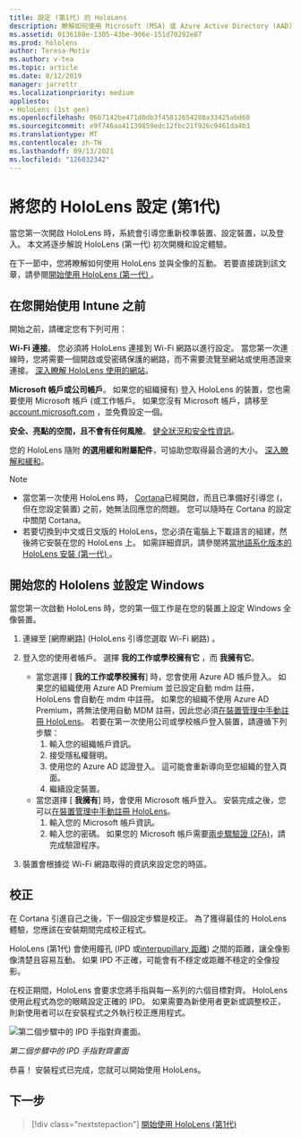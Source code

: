 ```yaml
---
title: 設定 (第1代) 的 HoloLens
description: 瞭解如何使用 Microsoft (MSA) 或 Azure Active Directory (AAD) 帳戶，在第一次使用 Wi-Fi 網路的情況下，設定 HoloLens (第一次的 gen) 。
ms.assetid: 0136188e-1305-43be-906e-151d70292e87
ms.prod: hololens
author: Teresa-Motiv
ms.author: v-tea
ms.topic: article
ms.date: 8/12/2019
manager: jarrettr
ms.localizationpriority: medium
appliesto:
- HoloLens (1st gen)
ms.openlocfilehash: 06b7142be471d0db3f45812654288a33425abd60
ms.sourcegitcommit: e9f746aa41139859edc12fbc21f926c9461da4b3
ms.translationtype: MT
ms.contentlocale: zh-TW
ms.lasthandoff: 09/13/2021
ms.locfileid: "126032342"
---
```

# <a name="set-up-your-hololens-1st-gen"></a>將您的 HoloLens 設定 (第1代) 

當您第一次開啟 HoloLens 時，系統會引導您重新校準裝置、設定裝置，以及登入。  本文將逐步解說 HoloLens (第一代) 初次開機和設定體驗。

在下一節中，您將瞭解如何使用 HoloLens 並與全像的互動。 若要直接跳到該文章，請參閱[開始使用 HoloLens (第一代) ](hololens1-basic-usage.md)。

## <a name="before-you-start"></a>在您開始使用 Intune 之前

開始之前，請確定您有下列可用：

**Wi-Fi 連接**。 您必須將 HoloLens 連接到 Wi-Fi 網路以進行設定。 當您第一次連線時，您將需要一個開啟或受密碼保護的網路，而不需要流覽至網站或使用憑證來連接。 [深入瞭解 HoloLens 使用的網站](hololens-offline.md)。

**Microsoft 帳戶或公司帳戶**。 如果您的組織擁有) 登入 HoloLens 的裝置，您也需要使用 Microsoft 帳戶 (或工作帳戶。 如果您沒有 Microsoft 帳戶，請移至 [account.microsoft.com](https://account.microsoft.com) ，並免費設定一個。

**安全、亮點的空間，且不會有任何風險**。 [健全狀況和安全性資訊](https://go.microsoft.com/fwlink/p/?LinkId=746661)。

您的 HoloLens 隨附 **的選用緩和附屬配件**，可協助您取得最合適的大小。 [深入瞭解和緩和](https://support.microsoft.com/help/12632/hololens-fit-your-hololens)。

> [!NOTE]
>  
> - 當您第一次使用 HoloLens 時， [Cortana](hololens-cortana.md)已經開啟，而且已準備好引導您 (，但在您設定裝置) 之前，她無法回應您的問題。 您可以隨時在 Cortana 的設定中關閉 Cortana。
> - 若要切換到中文或日文版的 HoloLens，您必須在電腦上下載語言的組建，然後將它安裝在您的 HoloLens 上。 如需詳細資訊，請參閱將[當地語系化版本的 HoloLens 安裝 (第一代) ](hololens1-install-localized.md)。

## <a name="start-your-hololens-and-set-up-windows"></a>開始您的 Hololens 並設定 Windows

當您第一次啟動 HoloLens 時，您的第一個工作是在您的裝置上設定 Windows 全像裝置。

1. 連線至 [網際網路] (HoloLens 引導您選取 Wi-Fi 網路) 。

1. 登入您的使用者帳戶。 選擇 **我的工作或學校擁有它** ，而 **我擁有它**。
    - 當您選擇 [ **我的工作或學校擁有**] 時，您會使用 Azure AD 帳戶登入。 如果您的組織使用 Azure AD Premium 並已設定自動 mdm 註冊，HoloLens 會自動在 mdm 中註冊。 如果您的組織不使用 Azure AD Premium，將無法使用自動 MDM 註冊，因此您必須[在裝置管理中手動註冊 HoloLens](hololens-enroll-mdm.md#different-ways-to-enroll)。 若要在第一次使用公司或學校帳戶登入裝置，請遵循下列步驟：
        1. 輸入您的組織帳戶資訊。
        1. 接受隱私權聲明。
        1. 使用您的 Azure AD 認證登入。 這可能會重新導向至您組織的登入頁面。
        1. 繼續設定裝置。
    - 當您選擇 [ **我擁有**] 時，會使用 Microsoft 帳戶登入。 安裝完成之後，您可以[在裝置管理中手動註冊 HoloLens](hololens-enroll-mdm.md#different-ways-to-enroll)。
        1. 輸入您的 Microsoft 帳戶資訊。
        1. 輸入您的密碼。 如果您的 Microsoft 帳戶需要[兩步驟驗證 (2FA)](https://blogs.technet.microsoft.com/microsoft_blog/2013/04/17/microsoft-account-gets-more-secure/)，請完成驗證程序。

1. 裝置會根據從 Wi-Fi 網路取得的資訊來設定您的時區。

## <a name="calibration"></a>校正

在 Cortana 引進自己之後，下一個設定步驟是校正。 為了獲得最佳的 HoloLens 體驗，您應該在安裝期間完成校正程式。

HoloLens (第1代) 會使用瞳孔 (IPD 或[interpupillary 距離](https://en.wikipedia.org/wiki/Interpupillary_distance)) 之間的距離，讓全像影像清楚且容易互動。 如果 IPD 不正確，可能會有不穩定或距離不穩定的全像投影。

在校正期間，HoloLens 會要求您將手指與每一系列的六個目標對齊。 HoloLens 使用此程式為您的眼睛設定正確的 IPD。 如果需要為新使用者更新或調整校正，則新使用者可以在安裝程式之外執行校正應用程式。

![第二個步驟中的 IPD 手指對齊畫面。](./images/ipd-finger-alignment-300px.jpg)

*第二個步驟中的 IPD 手指對齊畫面*

恭喜！ 安裝程式已完成，您就可以開始使用 HoloLens。

## <a name="next-steps"></a>下一步

> [!div class="nextstepaction"]
> [開始使用 HoloLens (第1代) ](hololens1-basic-usage.md)
